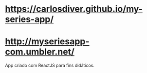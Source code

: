 # https://carlosdiver.github.io/my-series-app/

# http://myseriesapp-com.umbler.net/

App criado com ReactJS para fins didáticos.
